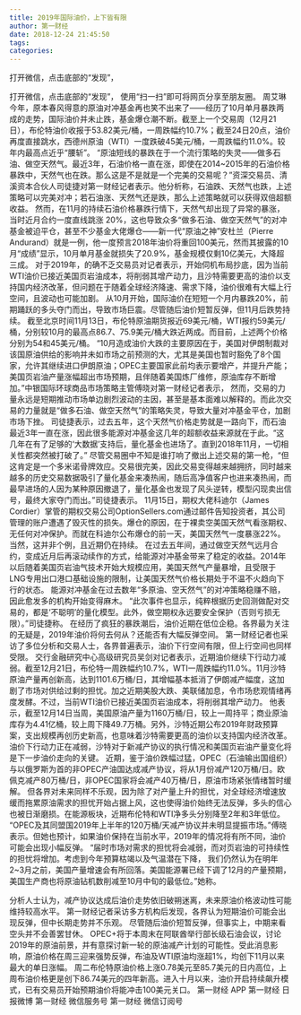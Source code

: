 ```yaml
---
title: 2019年国际油价，上下皆有限
author: 第一财经
date: 2018-12-24 21:45:50
tags: 
categories: 
---
```

打开微信，点击底部的“发现”，
<!-- more -->
打开微信，点击底部的“发现”，
使用“扫一扫”即可将网页分享至朋友圈。
周艾琳
今年，原本春风得意的原油对冲基金再也笑不出来了——经历了10月单月暴跌两成的走势，国际油价并未止跌，基金爆仓潮不断。截至上一个交易周（12月21日），布伦特油价收报于53.82美元/桶，一周跌幅约10.7%；截至24日20点，油价再度直接跳水，西德州原油（WTI）一度跌破45美元/桶，一周跌幅约11.0%。较年内最高点近乎“腰斩”。
“原油短线的暴跌在于一个流行策略的失灵——做多石油、做空天然气。最近3年，石油价格一直在涨，即使在2014~2015年的石油价格暴跌中，天然气也在跌。那么这是不是就是一个完美的交易呢？”资深交易员、清溪资本合伙人司徒捷对第一财经记者表示。他分析称，石油跌、天然气也跌，上述策略可以完美对冲；若石油涨、天然气还是跌，那么上述策略就可以获得双倍超额收益。
然而，在11月的持续石油价格暴跌行情下，天然气却出现了异常的暴涨，当时近月合约一度直线跳涨 20%，这也导致众多“做多石油、做空天然气”的对冲基金被迫平仓，甚至不少基金大佬爆仓——新一代“原油之神”安杜兰（Pierre Andurand）就是一例，他一度预言2018年油价将重回100美元，然而其披露的10月“成绩”显示，10月单月基金就损失了20.9%，基金规模仅剩10亿美元，大降超三成。
对于2019年，的确不乏交易员对记者表示，开始伺机布局抄底，因为当前WTI油价已接近美国页岩油成本，将削弱其增产动力，且沙特需要更高的油价以支持国内经济改革，但问题在于随着全球经济降速、需求下降，油价很难有大幅上行空间，且波动也可能加剧。
从10月开始，国际油价在短短一个月内暴跌20%，前期踊跃的多头夺门而出，导致市场巨震。尽管随后油价短暂反弹，但11月后跌势持续。
截至北京时间11月13日，布伦特原油期货报近69美元/桶，WTI报约59美元/桶，分别较10月的最高点86.7、75.9美元/桶大跌近两成。而目前，上述两个价格分别为54和45美元/桶。
“10月造成油价大跌的主要原因在于，美国对伊朗制裁对该国原油供给的影响并未如市场之前预测的大，尤其是美国也暂时豁免了8个国家，允许其继续进口伊朗原油；OPEC主要国家此前均表示要增产，并提升产能；美国页岩油产量涨幅超出市场预期，且伴随着美国炼厂维修，原油库存不断增加。”中银国际环球商品市场策略主管傅晓对第一财经记者表示，
然而，交易的力量永远是短期推动市场单边剧烈波动的主因，甚至是基本面难以解释的。而此次交易的力量就是“做多石油、做空天然气”的策略失灵，导致大量对冲基金平仓，加剧市场下挫。
司徒捷表示，过去五年，这个天然气价格走势就是一路向下，而石油最近3年一直在涨，因此很多能源对冲基金这几年的超额收益来源就在于此。“这几年在有了足够的‘大数据’支持后，量化基金也进场了。直到2018年11月，一切相关性都突然被打破了。”
尽管交易圈中不知是谁打响了撤出上述交易的第一枪，“但这肯定是一个多米诺骨牌效应。交易很完美，因此交易变得越来越拥挤，同时越来越多的历史交易数据吸引了量化基金来凑热闹，随后高净值客户也进来凑热闹，而最早进场的人因为某种原因撤退了，量化基金也发现了风头逆转，模型闪现卖出信号，最终大家夺门而出。”司徒捷表示。
11月15日，期权大佬科迪尔（James Cordier）掌管的期权交易公司OptionSellers.com通过邮件告知投资者，其公司管理的账户遭遇了毁灭性的损失。爆仓的原因，在于裸卖空美国天然气看涨期权、无任何对冲保护。而就在科迪尔公布爆仓的前一天，美国天然气一度暴涨22%。当然，这并非个例，且近期仍在持续。
在过去五年间，通过做空天然气远月合约，变成近月后再滚动续作的方式，给能源对冲基金带来了稳定的收益。2014年以后随着美国页岩油气技术开始大规模应用，美国天然气产量暴增，且受限于LNG专用出口港口基础设施的限制，让美国天然气价格长期处于不温不火趋向下行的状态。 能源对冲基金在过去数年“多原油、空天然气”的对冲策略稳赚不赔，因此愈发多的机构开始变得麻木。
“此次事件也显示，纯粹根据历史回测做配对交易的，都是‘不聪明’的量化模型。此外，做空期权永远要安全保护（否则亏损无限）。”司徒捷称。
在经历了疯狂的暴跌潮后，油价近期在低位企稳。各界最为关注的无疑是，2019年油价将何去何从？还能否有大幅反弹空间。
第一财经记者也采访了多位分析和交易人士，各界普遍表示，油价下行空间有限，但上行空间也同样受限。
交行金融研究中心高级研究员吴剑对记者表示，近期油价继续下行动力减弱。截至12月21日，布伦特一周跌幅约10.7%，WTI一周跌幅约11.0%。11月沙特原油产量再创新高，达到1101.6万桶/日，其增幅基本抵消了伊朗减产幅度，这加剧了市场对供给过剩的担忧。加之近期美股大跌、美联储加息，令市场悲观情绪再度发酵。不过，当前WTI油价已接近美国页岩油成本，将削弱其增产动力。
他表示，截至12月14日当周，美国原油产量为1160万桶/日，较上一周持平；商业原油库存为4.41亿桶，较上周下降49.7万桶。另外，沙特近期公布2019年财政预算案，支出规模再创历史新高，也意味着沙特需要更高的油价以支持国内经济改革。油价下行动力正在减弱，沙特对于新减产协议的执行情况和美国页岩油产量变化将是下一步油价走向的关键。
近期，鉴于油价跌幅过猛，OPEC（石油输出国组织）与以俄罗斯为首的非OPEC产油国达成减产协议，将从1月份减产120万桶/日。欧佩克减产80万桶/日，非OPEC国家将会减产40万桶/日，原油市场紧张情绪暂时缓解。
但各界对未来同样不乐观，因为除了对产量上升的担忧，对全球经济增速放缓而拖累原油需求的担忧开始占据上风，这也使得油价始终无法反弹，多头的信心也被日渐磨损。在能源板块，近期布伦特和WTI净多头分别降至2年和3年低位。
“OPEC及其同盟国2019年上半年的120万桶/天减产协议并未明显提振市场。”傅晓表示。但她也预计，如果油价保持在当前水平，2019年的情况将有所不同，油价可能会出现小幅反弹。
“届时市场对需求的担忧将会减弱，而对页岩油的可持续性的担忧将增加。考虑到今年预算枯竭以及气温潜在下降， 我们仍然认为在明年2~3月之前，美国产量增速会有所回落。美国能源署已经下调了12月的产量预期，美国生产商也将原油钻机数削减至10月中旬的最低位。”她称。
 
 
分析人士认为，减产协议达成后油价走势依旧破朔迷离，未来原油价格波动性可能维持较高水平。
第一财经记者采访多方机构后发现，各界认为短期油价可能会出现反弹，但中长期走势并不乐观。
尽管随后油价短暂反弹，但事实上，中期来看空头并不会善罢甘休。
OPEC+将于本周末在阿联酋举行部长级石油会议，讨论2019年的原油前景，并有意探讨新一轮的原油减产计划的可能性。受此消息影响，原油价格在周三迎来强势反弹，布油及WTI原油均涨超1%，均创下11月以来最大的单日涨幅。
周二布伦特原油价格上涨0.78美元至85.7美元的日内高位，上周布油价格更是创下86.74美元的四年新高。进入十月以来，油价开启持续飙升模式，已有交易员开始预期油价将能冲击100美元关口。
第一财经
APP
第一财经
日报微博
第一财经
微信服务号
第一财经
微信订阅号
